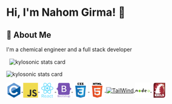 # Hi, I'm Nahom Girma! 👋
## 🚀 About Me

I'm a chemical engineer and a full stack developer
<p>&nbsp;
<img align="center" src="https://github-readme-stats.vercel.app/api?username=kylosonic&show_icons=true&theme=default&title_color=000000&text_color=000000&bg_color=ffffff&hide_border=true" alt="kylosonic stats card" /></p>
<p>
<img align="center" src="https://github-readme-stats.vercel.app/api/top-langs?username=kylosonic&theme=default&title_color=000000&text_color=000000&bg_color=ffffff&hide_border=true&layout=compact" alt="kylosonic stats card" /></p>
<a href="https://www.cprogramming.com/" target="blank">
<img align="center" src="https://raw.githubusercontent.com/devicons/devicon/master/icons/c/c-original.svg" alt="C" height="40" width="40" />
</a>
<a href="https://developer.mozilla.org/en-US/docs/Web/JavaScript" target="blank">
<img align="center" src="https://raw.githubusercontent.com/devicons/devicon/master/icons/javascript/javascript-original.svg" alt="JavaScript" height="40" width="40" />
</a>
<a href="https://reactjs.org/" target="blank">
<img align="center" src="https://raw.githubusercontent.com/devicons/devicon/master/icons/react/react-original-wordmark.svg" alt="React" height="40" width="40" />
</a>
<a href="https://getbootstrap.com" target="blank">
<img align="center" src="https://raw.githubusercontent.com/devicons/devicon/master/icons/bootstrap/bootstrap-plain-wordmark.svg" alt="Bootstrap" height="40" width="40" />
</a>
<a href="https://www.w3schools.com/css/" target="blank">
<img align="center" src="https://raw.githubusercontent.com/devicons/devicon/master/icons/css3/css3-original-wordmark.svg" alt="Css3" height="40" width="40" />
</a>
<a href="https://www.w3.org/html/" target="blank">
<img align="center" src="https://raw.githubusercontent.com/devicons/devicon/master/icons/html5/html5-original-wordmark.svg" alt="Html5" height="40" width="40" />
</a>
<a href="https://tailwindcss.com/" target="blank">
<img align="center" src="https://www.vectorlogo.zone/logos/tailwindcss/tailwindcss-icon.svg" alt="TailWind" height="40" width="40" />
</a>
<a href="https://nodejs.org" target="blank">
<img align="center" src="https://raw.githubusercontent.com/devicons/devicon/master/icons/nodejs/nodejs-original-wordmark.svg" alt="Node.js" height="40" width="40" />
</a>
<a href="https://rubyonrails.org" target="blank">
<img align="center" src="https://raw.githubusercontent.com/devicons/devicon/master/icons/rails/rails-original-wordmark.svg" alt="Rails" height="40" width="40" />
</a>
